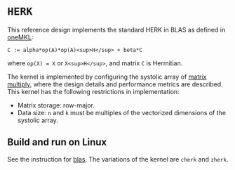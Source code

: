 # `HERK`

This reference design implements the standard HERK in BLAS as defined in [oneMKL](https://oneapi-src.github.io/oneMKL/domains/blas/herk.html):
```
C := alpha*op(A)*op(A)<sup>H</sup> + beta*C
```

where `op(X) = X` or `X<sup>H</sup>`, and matrix `C` is Hermitian.

The kernel is implemented by configuring the systolic array of [matrix multiply](../recnfigurable_matmul/README.md), where the design details and performance metrics are described.
This kernel has the following restrictions in implementation:
* Matrix storage: row-major.
* Data size: `n` and `k` must be multiples of the vectorized dimensions of the systolic array.

## Build and run on Linux

See the instruction for [blas](../README#Build-a-kernel-and-run-on-Linux). The variations of the kernel are `cherk` and `zherk`.